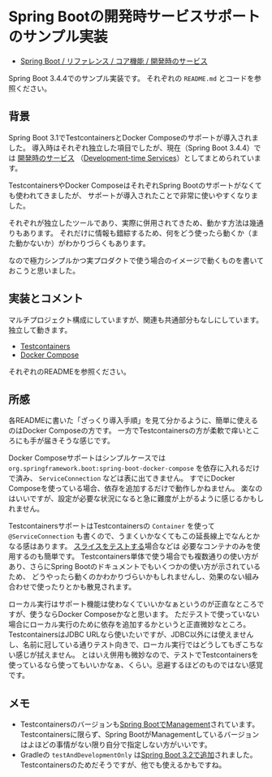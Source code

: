 # Spring Bootの開発時サービスサポートのサンプル実装

- [Spring Boot / リファレンス / コア機能 / 開発時のサービス](https://spring.pleiades.io/spring-boot/reference/features/dev-services.html)

Spring Boot 3.4.4でのサンプル実装です。
それぞれの `README.md` とコードを参照ください。

## 背景

Spring Boot 3.1でTestcontainersとDocker Composeのサポートが導入されました。
導入時はそれぞれ独立した項目でしたが、現在（Spring Boot 3.4.4）では [開発時のサービス](https://spring.pleiades.io/spring-boot/reference/features/dev-services.html) （[Development-time Services](https://docs.spring.io/spring-boot/reference/features/dev-services.html)）としてまとめられています。

TestcontainersやDocker ComposeはそれぞれSpring Bootのサポートがなくても使われてきましたが、
サポートが導入されたことで非常に使いやすくなりました。

それぞれが独立したツールであり、実際に併用されてきため、動かす方法は幾通りもあります。
それだけに情報も錯綜するため、何をどう使ったら動くか（また動かないか）がわかりづらくもあります。

なので極力シンプルかつ実プロダクトで使う場合のイメージで動くものを書いておこうと思いました。

## 実装とコメント

マルチプロジェクト構成にしていますが、関連も共通部分もなしにしています。独立して動きます。

- [Testcontainers](./testcontainers)
- [Docker Compose](./docker-compose)

それぞれのREADMEを参照ください。

## 所感

各READMEに書いた「ざっくり導入手順」を見て分かるように、簡単に使えるのはDocker Composeの方です。
一方でTestcontainersの方が柔軟で痒いところにも手が届きそうな感じです。

Docker Composeサポートはシンプルケースでは `org.springframework.boot:spring-boot-docker-compose` を依存に入れるだけで済み、 `ServiceConnection` などは表に出てきません。
すでにDocker Composeを使っている場合、依存を追加するだけで動作しかねません。
楽なのはいいですが、設定が必要な状況になると急に難度が上がるように感じるかもしれません。

TestcontainersサポートはTestcontainersの `Container` を使って `@ServiceConnection` も書くので、うまくいかなくてもこの延長線上でなんとかなる感はあります。
[スライスをテストする](https://spring.pleiades.io/spring-boot/reference/testing/spring-boot-applications.html#testing.spring-boot-applications.autoconfigured-tests)場合などは
必要なコンテナのみを使用するのも簡単です。
Testcontainers単体で使う場合でも複数通りの使い方があり、さらにSpring Bootのドキュメントでもいくつかの使い方が示されているため、
どうやったら動くのかわかりづらいかもしれませんし、効果のない組み合わせで使ったりとかも散見されます。

ローカル実行はサポート機能は使わなくていいかなぁというのが正直なところですが、使うならDocker Composeかなと思います。
ただテストで使っていない場合にローカル実行のために依存を追加するかというと正直微妙なところ。
TestcontainersはJDBC URLなら使いたいですが、JDBC以外には使えませんし、名前に冠している通りテスト向きで、ローカル実行ではどうしてもぎこちない感じが拭えません。
とはいえ併用も微妙なので、テストでTestcontainersを使っているなら使ってもいいかなぁ、くらい。忌避するほどのものではない感覚です。

## メモ

- Testcontainersのバージョンも[Spring BootでManagement](https://github.com/spring-projects/spring-boot/wiki/Spring-Boot-3.1-Release-Notes#dependency-management-for-testcontainers)されています。Testcontainersに限らず、Spring BootがManagementしているバージョンはよほどの事情がない限り自分で指定しない方がいいです。
- Gradleの `testAndDevelopmentOnly` は[Spring Boot 3.2で追加](https://github.com/spring-projects/spring-boot/wiki/Spring-Boot-3.2-Release-Notes#testanddevelopmentonly-gradle-configuration)されました。Testcontainersのためだそうですが、他でも使えるかもですね。
